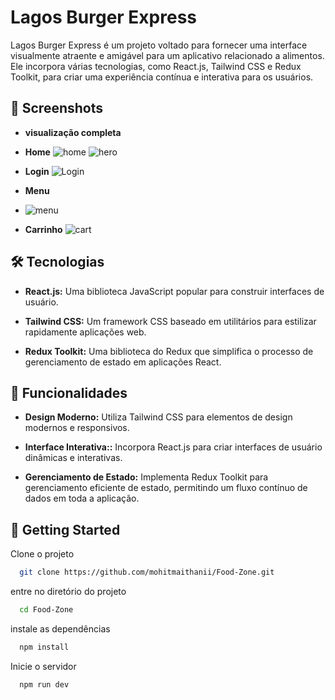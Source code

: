 # Lagos Burger Express

Lagos Burger Express é um projeto voltado para fornecer uma interface visualmente atraente e amigável para um aplicativo relacionado a alimentos. Ele incorpora várias tecnologias, como React.js, Tailwind CSS e Redux Toolkit, para criar uma experiência contínua e interativa para os usuários.

## 📸 Screenshots
- **visualização completa**
- **Home**
![home](https://github.com/user-attachments/assets/24aa895a-a646-4ad9-8d29-5d2568493551)
![hero](https://github.com/user-attachments/assets/36429571-5009-462b-9bb5-710e8d7d70d1)

- **Login**
![Login](https://github.com/user-attachments/assets/aa4bb46f-f6f8-4988-a583-85d0632caa26)

- **Menu**
- ![menu](https://github.com/user-attachments/assets/db959b7a-b19b-4bf5-8f31-6bbf47be5227)

- **Carrinho**
![cart](https://github.com/user-attachments/assets/13cf0018-9dfc-488b-a859-de68cc857c00)


## 🛠️ Tecnologias

- **React.js:** Uma biblioteca JavaScript popular para construir interfaces de usuário.

- **Tailwind CSS:** Um framework CSS baseado em utilitários para estilizar rapidamente aplicações web.

- **Redux Toolkit:** Uma biblioteca do Redux que simplifica o processo de gerenciamento de estado em aplicações React.


## 🌟 Funcionalidades

- **Design Moderno:** Utiliza Tailwind CSS para elementos de design modernos e responsivos.

- **Interface Interativa::** Incorpora React.js para criar interfaces de usuário dinâmicas e interativas.

- **Gerenciamento de Estado:** Implementa Redux Toolkit para gerenciamento eficiente de estado, permitindo um fluxo contínuo de dados em toda a aplicação.


## 🚀 Getting Started

Clone o projeto

```bash
  git clone https://github.com/mohitmaithanii/Food-Zone.git
```

entre no diretório do projeto

```bash
  cd Food-Zone
```

instale as dependências

```bash
  npm install
```

Inicie o servidor

```bash
  npm run dev
```

